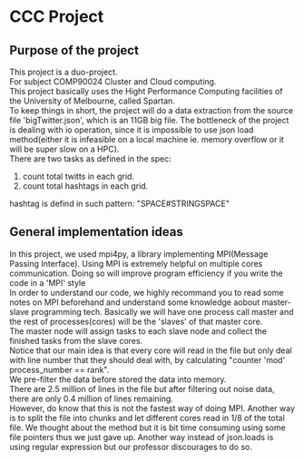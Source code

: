 # CCC Project 
## Purpose of the project
This project is a duo-project. </br>
For subject COMP90024 Cluster and Cloud computing.</br>
This project basically uses the Hight Performance Computing facilities of the University of Melbourne, called Spartan. </br>
To keep things in short, the project will do a data extraction from the source file 'bigTwitter.json', which is an 11GB big file. The bottleneck of the project is dealing with io operation, since it is impossible to use json load method(either it is infeasible on a local machine ie. memory overflow or it will be super slow on a HPC). </br>
There are two tasks as defined in the spec:</br>
1. count total twitts in each grid. </br>
2. count total hashtags in each grid. </br>

hashtag is defind in such pattern: "SPACE#STRINGSPACE"

## General implementation ideas
In this project, we used mpi4py, a library implementing MPI(Message Passing Interface). Using MPI is extremely helpful on multiple cores communication. Doing so will improve program efficiency if you write the code in a 'MPI' style </br>
In order to understand our code, we highly recommand you to read some notes on MPI beforehand and understand some knowledge aobout master-slave programming tech. Basically we will have one process call master and the rest of processes(cores) will be the 'slaves' of that master core. </br>
The master node will assign tasks to each slave node and collect the finished tasks from the slave cores. </br>
Notice that our main idea is that every core will read in the file but only deal with line number that they should deal with, by calculating "counter 'mod' process_number == rank". 
</br>
We pre-filter the data before stored the data into memory. </br>
There are 2.5 million of lines in the file but after filtering out noise data, there are only 0.4 million of lines remaining. </br>
However, do know that this is not the fastest way of doing MPI. 
Another way is to split the file into chunks and let different cores read in 1/8 of the total file. We thought about the method but it is bit time consuming using some file pointers thus we just gave up. Another way instead of json.loads is using regular expression but our professor discourages to do so. 

